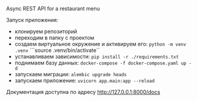 Async REST API for a restaurant menu

Запуск приложения:
 - клонируем репозиторий
 - переходим в папку с проектом
 - создаем виртуальное окружение и активируем его:
    ```python -m venv .venv```
    ```source .venv/bin/activate``
 - устанавливаем зависимости:
    ```pip install -r ./requirements.txt```
 - поднимаем базу данных:
    ```docker-compose -f docker-compose.yaml up -d```
 - запускаем миграции:
    ```alembic upgrade heads```
 - запускаем приложение:
    ```uvicorn app.main:app --reload```

Документация доступна по адресу http://127.0.0.1:8000/docs